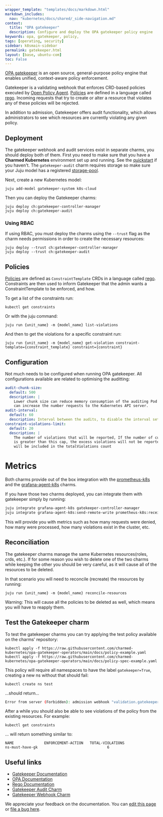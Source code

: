 ```yaml
---
wrapper_template: "templates/docs/markdown.html"
markdown_includes:
  nav: "kubernetes/docs/shared/_side-navigation.md"
context:
  title: "OPA gatekeeper"
  description: Configure and deploy the OPA gatekeeper policy engine
keywords: opa, gatekeeper, policy,
tags: [operating, security]
sidebar: k8smain-sidebar
permalink: gatekeeper.html
layout: [base, ubuntu-com]
toc: False
---
```



[OPA gatekeeper][gatekeeper-docs] is an open source, general-purpose policy engine that enables unified,
context-aware policy enforcement.

Gatekeeper is a validating webhook that enforces CRD-based policies executed by [Open Policy Agent][opa].
[Policies][constraint-templates] are defined in a language called [rego][rego]. Incoming requests that try
to create or alter a resource that violates any of these policies will be rejected.

In addition to admission, Gatekeeper offers audit functionality, which allows administrators to see
which resources are currently violating any given policy.

##  Deployment

The gatekeeper webhook and audit services exist in separate charms, you should deploy both of them.
First you need to make sure that you have a **Charmed Kubernetes** environment set up and running.
See the [quickstart][quickstart] if you haven't. The `gatekeeper-audit` charm requires storage so
make sure your Juju model has a registered [storage-pool][storage-pools].

Next, create a new Kubernetes model:

```console
juju add-model gatekeeper-system k8s-cloud
```

Then you can deploy the Gatekeeper charms:

```console
juju deploy ch:gatekeeper-controller-manager
juju deploy ch:gatekeeper-audit
```

### Using RBAC

If using RBAC, you must deploy the charms using the `--trust` flag as the charm needs permissions
in order to create the necessary resources:

```console
juju deploy --trust ch:gatekeeper-controller-manager
juju deploy --trust ch:gatekeeper-audit
```

## Policies

[Policies][constraint-templates] are defined as `ConstraintTemplate` CRDs in a language called
[rego][rego]. Constraints are then used to inform Gatekeeper that the admin wants a ConstraintTemplate
to be enforced, and how.

To get a list of the constraints run:

```console
kubectl get constraints
```

Or with the juju command:
```console
juju run {unit_name} -m {model_name} list-violations
```

And then to get the violations for a specific constraint run:
```console
juju run {unit_name} -m {model_name} get-violation constraint-template={constraint_template} constraint={constraint}
```

## Configuration

Not much needs to be configured when running OPA gatekeeper. All configurations available are related to optimising the auditting:
```yaml
audit-chunk-size:
  default: 500
  description: |
    Lower chunk size can reduce memory consumption of the auditing Pod but
    can increase the number requests to the Kubernetes API server.
audit-interval:
  default: 60
  description: Interval between the audits, to disable the interval set `audit-interval=0`
constraint-violations-limit:
  default: 20
  description: |
    The number of violations that will be reported, If the number of current violations
    is greater than this cap, the excess violations will not be reported but they
    will be included in the totalViolations count
```

# Metrics
Both charms provide out of the box integration with the [prometheus-k8s][prometheus-k8s] and
the [grafana-agent-k8s][grafana-agent-k8s] charms.

If you have those two charms deployed, you can integrate them with gatekeeper simply by running:

```bash
juju integrate grafana-agent-k8s gatekeeper-controller-manager
juju integrate grafana-agent-k8s:send-remote-write prometheus-k8s:receive-remote-write
```

This will provide you with metrics such as how many requests were denied, how many were processed,
how many violations exist in the cluster, etc.

## Reconciliation

The gatekeeper charms manage the same Kubernetes resources(roles, crds, etc.). If for some reason
you wish to delete one of the two charms while keeping the other you should be very careful, as
it will cause all of the resources to be deleted.

In that scenario you will need to reconcile (recreate) the resources by running:

```console
juju run {unit_name} -m {model_name} reconcile-resources
```

<div class="p-notification--caution">
  <p markdown="1" class="p-notification__response">
    <span class="p-notification__status">Warning:</span>
This will cause all the policies to be deleted as well, which means you will have to
reapply them.
  </p>
</div>


## Test the Gatekeeper charm

To test the gatekeeper charms you can try applying the test policy available on the charms' repository:

```console
kubectl apply -f https://raw.githubusercontent.com/charmed-kubernetes/opa-gatekeeper-operators/main/docs/policy-example.yaml
kubectl apply -f https://raw.githubusercontent.com/charmed-kubernetes/opa-gatekeeper-operators/main/docs/policy-spec-example.yaml
```

This policy will require all namespaces to have the label `gatekeeper=True`, creating a new ns
without that should fail:

```console
kubectl create ns test
```
...should return...

```bash
Error from server (Forbidden): admission webhook "validation.gatekeeper.sh" denied the request: [ns-must-have-gk] you must provide labels: {"gatekeeper"}
```

After a while you should also be able to see violations of the policy from the
existing resources. For example:

```console
kubectl get constraints
```
... will return something similar to:

```
NAME              ENFORCEMENT-ACTION   TOTAL-VIOLATIONS
ns-must-have-gk                                6
```

## Useful links
- [Gatekeeper Documentation][gatekeeper-docs]
- [OPA Documentation][opa]
- [Rego Documentation][rego]
- [Gatekeeper Audit Charm][gatekeeper-audit]
- [Gatekeeper Webhook Charm][gatekeeper-controller-manager]

<!-- LINKS -->
[gatekeeper-docs]: https://open-policy-agent.github.io/gatekeeper/website/docs/
[constraint-templates]: https://open-policy-agent.github.io/gatekeeper/website/docs/howto#constraint-templates
[opa]: https://www.openpolicyagent.org/docs/latest/
[rego]: https://www.openpolicyagent.org/docs/latest/policy-language/
[gatekeeper-audit]: https://charmhub.io/gatekeeper-audit
[gatekeeper-controller-manager]: https://charmhub.io/gatekeeper-controller-manager
[prometheus-k8s]: https://charmhub.io/prometheus-k8s
[grafana-agent-k8s]: https://charmhub.io/grafana-agent-k8s
[storage-pools]: https://juju.is/docs/olm/defining-and-using-persistent-storage
[quickstart]: https://ubuntu.com/kubernetes/docs/quickstart

<!-- FEEDBACK -->
<div class="p-notification--information">
  <div class="p-notification__content">
    <p class="p-notification__message">We appreciate your feedback on the documentation. You can
    <a href="https://github.com/charmed-kubernetes/kubernetes-docs/edit/main/pages/k8s/gatekeeper.md" >edit this page</a>
    or
    <a href="https://github.com/charmed-kubernetes/kubernetes-docs/issues/new" >file a bug here</a>.</p>
  </div>
</div>